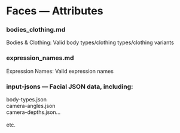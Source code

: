 # Faces — Attributes

### bodies_clothing.md 
Bodies & Clothing: Valid body types/clothing types/clothing variants

### expression_names.md
Expression Names: Valid expression names

### input-jsons — Facial JSON data, including:
body-types.json<br />
camera-angles.json<br />
camera-depths.json...<br />
<br />
etc.
